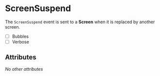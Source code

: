 # ScreenSuspend

The `ScreenSuspend` event is sent to a **Screen** when it is replaced by another screen.

- [ ] Bubbles
- [ ] Verbose

## Attributes

_No other attributes_
